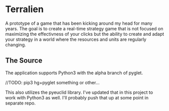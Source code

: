 Terralien
=========

A prototype of a game that has been kicking around my head for many years. 
The goal is to create a real-time strategy game that is not focused on
maximizing the effectivness of your clicks but the ability to create and
adapt your strategy in a world where the resources and units are regularly 
changing.

The Source
------------------

The application supports Python3 with the alpha branch of pyglet. 

//TODO: pip3 hg+pyglet something or other...

This also utilizes the pyeuclid library. I've updated that in this project to work with Python3 as well.
I'll probably push that up at some point in separate repo.
